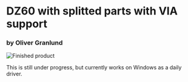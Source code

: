 # DZ60 with splitted parts with VIA support
### by Oliver Granlund

![Finished product](https://i.imgur.com/HlEo5Ygl.jpg)

This is still under progress, but currently works on Windows as a daily driver.
